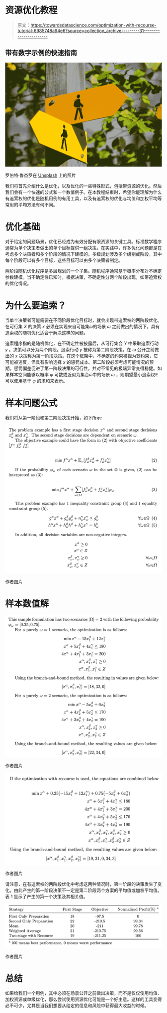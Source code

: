 # 资源优化教程

> 原文：<https://towardsdatascience.com/optimization-with-recourse-tutorial-6985748a94e6?source=collection_archive---------31----------------------->

## 带有数字示例的快速指南

![](img/44225991f6ec6d4b10d0e3e24ce462cc.png)

罗伯特·鲁杰罗在 [Unsplash](https://unsplash.com/s/photos/uncertainty?utm_source=unsplash&utm_medium=referral&utm_content=creditCopyText) 上的照片

我们将首先介绍什么是优化，以及优化的一些特殊形式，包括带资源的优化。然后我们会有一个快速的公式和一个数值例子。在本教程结束时，希望你能理解为什么有追索权的优化是随机用例的有用工具，以及有追索权的优化与均值和加权平均等常用的平均方法有何不同。

# 优化基础

对于给定的问题场景，优化已经成为有效分配有限资源的关键工具。标准数学程序通常为单个决策者做出的单个目标提供一组决策。在实践中，许多优化问题都是在考虑多个决策者和多个阶段的情况下建模的。多级规划涉及多个级别或阶段，其中每个阶段可以有多个目标，这些目标可以由多个决策者制定。

两阶段随机优化程序是多层规划的一个子集。随机程序通常基于概率分布对不确定参数建模。当不确定性已知时，根据决策，不确定性分两个阶段出现，如带追索权的优化情况。

# 为什么要追索？

当单个决策者可能需要在不同阶段优化目标时，就会出现带追索权的两阶段优化。在可行集 *X* 的决策 *x* 必须在实现来自可能集*ω*的场景 *ω* 之前做出的情况下，具有追索权的随机优化适合于解决这样的问题。

追索程序指的是随机优化，在不确定性被披露后，从可行集合 *Y* 中采取追索行动 *y* 。决策可以分为两个阶段。追索行动 *y* 被称为第二阶段决策。在 *ω* 公开之前做出的 *x* 决策称为第一阶段决策。在这个框架中，不确定的约束被视为软约束，它可能被违反，但具有影响选择 *x* 的惩罚成本。第二阶段必须考虑可能情况的预期。惩罚偏差促进了第一阶段决策的可行性，并对不常见的极端异常变得稳健。如果样本空间能够以概率 *φ* 可数或近似为集合*ω*中的场景 *ω* ，则期望最小追索权𝔼可以使用基于 *φ* 的求和来表示。

# 样本问题公式

我们将从第一阶段和第二阶段决策开始，如下所示:

![](img/9148b6ba66c152706f79595bb8a0b28f.png)

作者图片

# 样本数值解

![](img/0a2742360c063f44b4d766388e5ea180.png)

作者图片

![](img/0fb0c806790eb52844adecf83efe0004.png)

作者图片

请注意，在有追索权的两阶段优化中考虑这两种情况时，第一阶段的决策发生了变化。由此产生的第一阶段决策不一定是第二阶段两个方案的平均值或加权平均值。表 1 显示了产生的第一个决策及其相关值。

![](img/3159d571559617d7fa59148f34d0ad0e.png)

作者图片

# **总结**

如果给我们一个用例，其中必须在场景公开之前做出决策，而不是仅仅使用均值、加权资源或单级优化，那么尝试使用资源优化可能是一个好主意。这样的工具变得必不可少，尤其是当我们想要从给定的信息和风险中获得最大收益的时候。